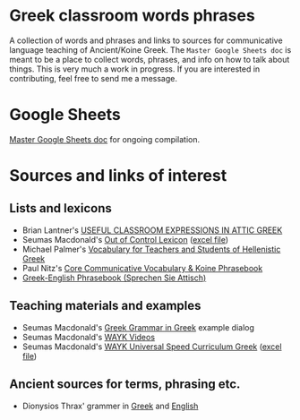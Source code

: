 # Greek classroom words phrases

A collection of words and phrases and links to sources for communicative language teaching of Ancient/Koine Greek. The `Master Google Sheets doc` is meant to be a place to collect words, phrases, and info on how to talk about things. This is very much a work in progress. If you are interested in contributing, feel free to send me a message.

# Google Sheets

[Master Google Sheets doc](https://docs.google.com/spreadsheets/d/1naquQ7M6kol0wEjbjT94fgTR8s7FoQk-1ATKy2kRFIM/edit?usp=sharing) for ongoing compilation.


# Sources and links of interest

## Lists and lexicons

* Brian Lantner's [USEFUL CLASSROOM EXPRESSIONS IN ATTIC GREEK](http://www.unm.edu/~blanter/Classroom_Expressions_1.pdf)
* Seumas Macdonald's [Out of Control Lexicon](https://sites.google.com/site/intensiveaudiolanguages/home/out-of-control-lexicon) ([excel file](https://docs.google.com/viewer?a=v&pid=sites&srcid=ZGVmYXVsdGRvbWFpbnxpbnRlbnNpdmVhdWRpb2xhbmd1YWdlc3xneDozOWI5NWEzYjAzNDQ5NDIx))
* Michael Palmer's [Vocabulary for Teachers and Students of Hellenistic Greek](https://www.greeklanguage.blog/?p=2543)
* Paul Nitz's [Core Communicative Vocabulary & Koine Phrasebook](https://drive.google.com/file/d/11VWNbleyHdmQ2ajFxiwySbc_PZSG5DUI/view)
* [Greek-English Phrasebook (Sprechen Sie Attisch)](http://www.letsreadgreek.com/phrasebook/greekenglishphrasebook.pdf)

## Teaching materials and examples

* Seumas Macdonald's [Greek Grammar in Greek](http://jeltzz.blogspot.com/2014/06/greek-grammar-in-greek-example.html?m=1) example dialog
* Seumas Macdonald's [WAYK Videos](https://www.youtube.com/watch?v=-ETMt_qjfz0&list=PLUqyJQtzjxMAPYnDpRa0DmvEZyF_J64B4)
* Seumas Macdonald's [WAYK Universal Speed Curriculum Greek](https://sites.google.com/site/intensiveaudiolanguages/greek-course) ([excel file](https://docs.google.com/viewer?a=v&pid=sites&srcid=ZGVmYXVsdGRvbWFpbnxpbnRlbnNpdmVhdWRpb2xhbmd1YWdlc3xneDo5YjYzZTlmZDI4NWExN2Q))

## Ancient sources for terms, phrasing etc.

* Dionysios Thrax' grammer in [Greek](https://el.wikisource.org/wiki/%CE%A4%CE%AD%CF%87%CE%BD%CE%B7_%CE%93%CF%81%CE%B1%CE%BC%CE%BC%CE%B1%CF%84%CE%B9%CE%BA%CE%AE) and [English](https://en.wikisource.org/wiki/The_grammar_of_Dionysios_Thrax)

